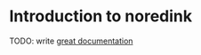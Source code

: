 # Introduction to noredink

TODO: write [great documentation](http://jacobian.org/writing/what-to-write/)
